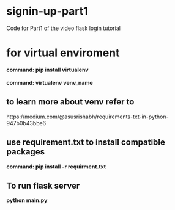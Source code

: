 # signin-up-part1
 Code for Part1 of the video flask login tutorial<br>
<h1>for virtual enviroment</h1>
<strong>command: pip install virtualenv</strong> <br><br>
<strong>command: virtualenv venv_name </strong> <br>
<h2>to learn more about venv refer to</h2>
https://medium.com/@asusrishabh/requirements-txt-in-python-947b0b43bbe6

<br>
<h2>use requirement.txt to install compatible packages</h2>
<strong>command: pip install -r requirment.txt</strong><br>
<h2> To run flask server</h2>
<strong>python main.py</strong>
